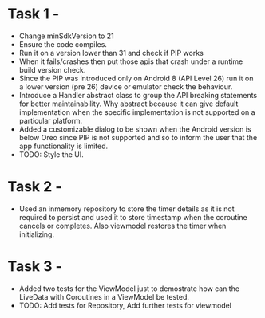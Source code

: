 # Task 1 -
- Change minSdkVersion to 21
- Ensure the code compiles.
- Run it on a version lower than 31 and check if PIP works
- When it fails/crashes then put those apis that crash under a runtime build version check.
- Since the PIP was introduced only on Android 8 (API Level 26) run it on a lower version (pre 26) device or emulator check the behaviour.
- Introduce a Handler abstract class to group the API breaking statements for better maintainability. Why abstract because it can give default implementation when the specific implementation is not supported on a particular platform.
- Added a customizable dialog to be shown when the Android version is below Oreo since PIP is not supported and so to inform the user that the app functionality is limited.
- TODO: Style the UI.
# Task 2 -
- Used an inmemory repository to store the timer details as it is not required to persist
and used it to store timestamp when the coroutine cancels or completes. Also viewmodel restores the timer when initializing.
# Task 3 - 
- Added two tests for the ViewModel just to demostrate how can the LiveData with Coroutines in a ViewModel be tested.
- TODO: Add tests for Repository, Add further tests for viewmodel